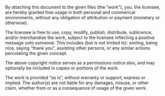 By attaching this document to the given files (the “work”), you, the licensee,
are hereby granted free usage in both personal and commerical environments,
without any obligation of attribution or payment (monetary or otherwise).

The licensee is free to use, copy, modify, publish, distribute, sublicence,
and/or merchandise the work, subject to the licensee inflecting a positive
message unto someone. This includes (but is not limited to): smiling, being
nice, saying “thank you”, assisting other persons, or any similar actions
percolating the given concept.

The above copyright notice serves as a permissions notice also, and may
optionally be included in copies or portions of the work.

The work is provided “as is”, without warranty or support, express or implied.
The author(s) are not liable for any damages, misuse, or other claim, whether
from or as a consequence of usage of the given work.
